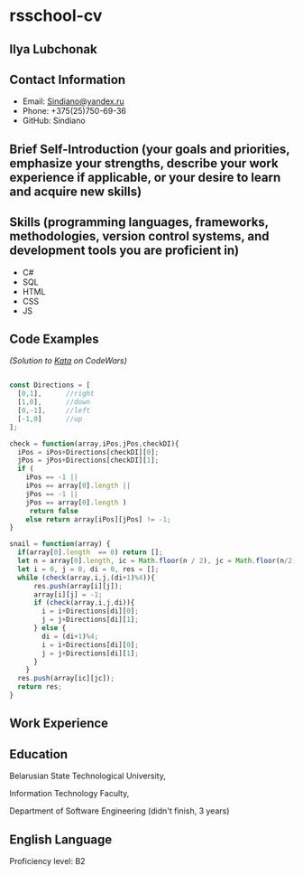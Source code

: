 # rsschool-cv

## Ilya Lubchonak

## Contact Information
* Email: Sindiano@yandex.ru
* Phone: +375(25)750-69-36
* GitHub: Sindiano

## Brief Self-Introduction (your goals and priorities, emphasize your strengths, describe your work experience if applicable, or your desire to learn and acquire new skills)


## Skills (programming languages, frameworks, methodologies, version control systems, and development tools you are proficient in)
* C#
* SQL
* HTML
* CSS
* JS

## Code Examples

*(Solution to [Kata](https://www.codewars.com/kata/521c2db8ddc89b9b7a0000c1 "Snail") on CodeWars)*

```JavaScript

const Directions = [
  [0,1],      //right
  [1,0],      //down
  [0,-1],     //left
  [-1,0]      //up
];

check = function(array,iPos,jPos,checkDI){
  iPos = iPos+Directions[checkDI][0];
  jPos = jPos+Directions[checkDI][1];
  if (
    iPos == -1 ||
    iPos == array[0].length ||
    jPos == -1 ||
    jPos == array[0].length )
     return false
    else return array[iPos][jPos] != -1;
}

snail = function(array) {
  if(array[0].length  == 0) return [];
  let n = array[0].length, ic = Math.floor(n / 2), jc = Math.floor(n/2) - (n%2==0?1:0);
  let i = 0, j = 0, di = 0, res = [];
  while (check(array,i,j,(di+1)%4)){
      res.push(array[i][j]);
      array[i][j] = -1;
      if (check(array,i,j,di)){
        i = i+Directions[di][0];
        j = j+Directions[di][1];
      } else {
        di = (di+1)%4;
        i = i+Directions[di][0];
        j = j+Directions[di][1];
      }
    }
  res.push(array[ic][jc]);
  return res;
}
```

## Work Experience

## Education

Belarusian State Technological University,

Information Technology Faculty,

Department of Software Engineering (didn't finish, 3 years)

## English Language

Proficiency level: B2